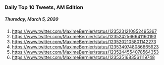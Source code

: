 ### Daily Top 10 Tweets, AM Edition
##### Thursday, March 5, 2020
 1) https://www.twitter.com/MaximeBernier/status/1235231210852495367
 2) https://www.twitter.com/MaximeBernier/status/1235242566641160193
 3) https://www.twitter.com/MaximeBernier/status/1235202105801142273
 4) https://www.twitter.com/MaximeBernier/status/1235349748086865923
 5) https://www.twitter.com/MaximeBernier/status/1235244554078564353
 6) https://www.twitter.com/MaximeBernier/status/1235351683561119748

